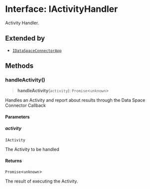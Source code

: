 # Interface: IActivityHandler

Activity Handler.

## Extended by

- [`IDataSpaceConnectorApp`](IDataSpaceConnectorApp.md)

## Methods

### handleActivity()

> **handleActivity**(`activity`): `Promise`\<`unknown`\>

Handles an Activity and report about results through the Data Space Connector Callback

#### Parameters

##### activity

`IActivity`

The Activity to be handled

#### Returns

`Promise`\<`unknown`\>

The result of executing the Activity.
